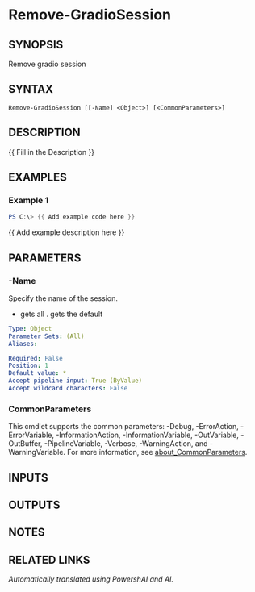﻿---
external help file: powershai-help.xml
Module Name: powershai
online version:
schema: 2.0.0
---

# Remove-GradioSession

## SYNOPSIS
Remove gradio session

## SYNTAX

```
Remove-GradioSession [[-Name] <Object>] [<CommonParameters>]
```

## DESCRIPTION
{{ Fill in the Description }}

## EXAMPLES

### Example 1
```powershell
PS C:\> {{ Add example code here }}
```

{{ Add example description here }}

## PARAMETERS

### -Name
Specify the name of the session.
* gets all 
.
gets the default

```yaml
Type: Object
Parameter Sets: (All)
Aliases:

Required: False
Position: 1
Default value: *
Accept pipeline input: True (ByValue)
Accept wildcard characters: False
```

### CommonParameters
This cmdlet supports the common parameters: -Debug, -ErrorAction, -ErrorVariable, -InformationAction, -InformationVariable, -OutVariable, -OutBuffer, -PipelineVariable, -Verbose, -WarningAction, and -WarningVariable. For more information, see [about_CommonParameters](http://go.microsoft.com/fwlink/?LinkID=113216).

## INPUTS

## OUTPUTS

## NOTES

## RELATED LINKS



_Automatically translated using PowershAI and AI._
